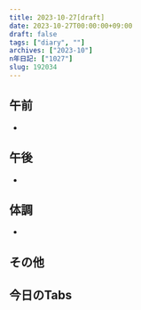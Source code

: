 ```yaml
---
title: 2023-10-27[draft]
date: 2023-10-27T00:00:00+09:00
draft: false
tags: ["diary", ""]
archives: ["2023-10"]
n年日記: ["1027"]
slug: 192034
---
```

## 午前
- 
## 午後
- 
## 体調
- 
## その他
## 今日のTabs